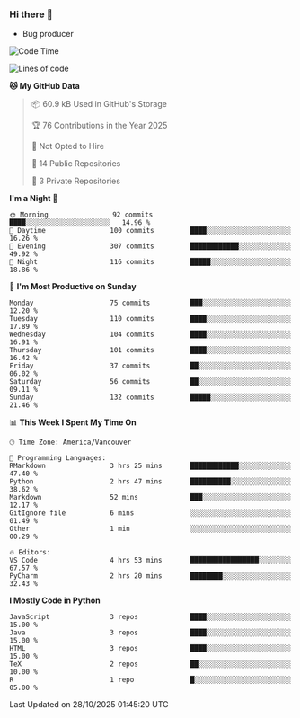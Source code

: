 ### Hi there 👋
* Bug producer


<!--START_SECTION:waka-->
![Code Time](http://img.shields.io/badge/Code%20Time-1%2C345%20hrs-blue)

![Lines of code](https://img.shields.io/badge/From%20Hello%20World%20I%27ve%20Written-253.0%20thousand%20lines%20of%20code-blue)

**🐱 My GitHub Data** 

> 📦 60.9 kB Used in GitHub's Storage 
 > 
> 🏆 76 Contributions in the Year 2025
 > 
> 🚫 Not Opted to Hire
 > 
> 📜 14 Public Repositories 
 > 
> 🔑 3 Private Repositories 
 > 
**I'm a Night 🦉** 

```text
🌞 Morning                92 commits          ████░░░░░░░░░░░░░░░░░░░░░   14.96 % 
🌆 Daytime                100 commits         ████░░░░░░░░░░░░░░░░░░░░░   16.26 % 
🌃 Evening                307 commits         ████████████░░░░░░░░░░░░░   49.92 % 
🌙 Night                  116 commits         █████░░░░░░░░░░░░░░░░░░░░   18.86 % 
```
📅 **I'm Most Productive on Sunday** 

```text
Monday                   75 commits          ███░░░░░░░░░░░░░░░░░░░░░░   12.20 % 
Tuesday                  110 commits         ████░░░░░░░░░░░░░░░░░░░░░   17.89 % 
Wednesday                104 commits         ████░░░░░░░░░░░░░░░░░░░░░   16.91 % 
Thursday                 101 commits         ████░░░░░░░░░░░░░░░░░░░░░   16.42 % 
Friday                   37 commits          ██░░░░░░░░░░░░░░░░░░░░░░░   06.02 % 
Saturday                 56 commits          ██░░░░░░░░░░░░░░░░░░░░░░░   09.11 % 
Sunday                   132 commits         █████░░░░░░░░░░░░░░░░░░░░   21.46 % 
```


📊 **This Week I Spent My Time On** 

```text
🕑︎ Time Zone: America/Vancouver

💬 Programming Languages: 
RMarkdown                3 hrs 25 mins       ████████████░░░░░░░░░░░░░   47.40 % 
Python                   2 hrs 47 mins       ██████████░░░░░░░░░░░░░░░   38.62 % 
Markdown                 52 mins             ███░░░░░░░░░░░░░░░░░░░░░░   12.17 % 
GitIgnore file           6 mins              ░░░░░░░░░░░░░░░░░░░░░░░░░   01.49 % 
Other                    1 min               ░░░░░░░░░░░░░░░░░░░░░░░░░   00.29 % 

🔥 Editors: 
VS Code                  4 hrs 53 mins       █████████████████░░░░░░░░   67.57 % 
PyCharm                  2 hrs 20 mins       ████████░░░░░░░░░░░░░░░░░   32.43 % 
```

**I Mostly Code in Python** 

```text
JavaScript               3 repos             ████░░░░░░░░░░░░░░░░░░░░░   15.00 % 
Java                     3 repos             ████░░░░░░░░░░░░░░░░░░░░░   15.00 % 
HTML                     3 repos             ████░░░░░░░░░░░░░░░░░░░░░   15.00 % 
TeX                      2 repos             ██░░░░░░░░░░░░░░░░░░░░░░░   10.00 % 
R                        1 repo              █░░░░░░░░░░░░░░░░░░░░░░░░   05.00 % 
```




 Last Updated on 28/10/2025 01:45:20 UTC
<!--END_SECTION:waka-->
